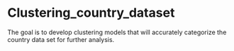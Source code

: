 # Clustering_country_dataset
The goal is to develop clustering models that will accurately categorize the country data set for further analysis.
